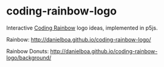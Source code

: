 # coding-rainbow-logo
Interactive [Coding Rainbow](https://github.com/rainbowcoder) logo ideas, implemented in p5js.

Rainbow:
http://danielboa.github.io/coding-rainbow-logo/

Rainbow Donuts:
http://danielboa.github.io/coding-rainbow-logo/background/
